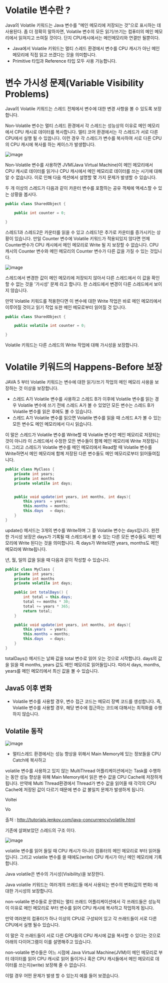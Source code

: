 # Volatile 변수란 ?

Java의 Volatile 키워드는 Java 변수를 "메인 메모리에 저장되는 것"으로 표시하는 데 사용된다. 좀 더 정확히 말하자면, Volatile 변수의 모든 읽기/쓰기는 컴퓨터의 메인 메모리에서 읽혀지고 쓰여질 것이다. 단지 CPU캐시에서는 메인메모리와 연결만 될뿐이다. 

* Java에서 Volatile 키워드는 멀티 스레드 환경에서 변수를 CPU 캐시가 아닌 메인 메모리에 직접 읽고 쓰겠다는 것을 의미합니다.
* Primitive 타입과 Reference 타입 모두 사용 가능합니다.

# 변수 가시성 문제(Variable Visibility Problems)

Java의 Volatile 키워드는 스레드 전체에서 변수에 대한 변경 사항을 볼 수 있도록 보장합니다. 

Non-Volatile 변수는 멀티 스레드 환경에서 각 스레드는 성능상의 이유로 메인 메모리에서 CPU 캐시로 데이터를 복사합니다. 멀티 코어 환경에서는 각 스레드가 서로 다른 CPU에서 실행 될 수 있씁니다. 이런 경우 각 스레드가 변수를 복사하여 서로 다른 CPU의 CPU 캐시에 복사를 하는 케이스가 발생합니다. 

![image](https://user-images.githubusercontent.com/79847020/152637805-71a6347c-ff4f-444e-adbf-f2ad2400ef0c.png)

Non-Volatile 변수를 사용하면 JVM(Java Virtual Machine)이 메인 메모리에서 CPU 캐시로 데이터를 읽거나 CPU 캐시에서 메인 메모리로 데이터를 쓰는 시기에 대해 알 수 없습니다. 이로 인해 다음 섹션에서 설명할 몇 가지 문제가 발생할 수 있습니다. 

두 개 이상의 스레드가 다음과 같이 카운터 변수를 포함하는 공유 객체에 액세스할 수 있는 상황을 봅시다.

```JAVA
public class SharedObject {

    public int counter = 0;

}
```

스레드1과 스레드2은 카운터를 읽을 수 있고 스레드1은 추가로 카운터를 증가시키는 상황이 있습니다. 만일 Counter 변수에 Volatile 키워드가 적용되있지 않다면 언제 Counter변수가 CPU 캐시에서 메인 메모리로 Write 될 지 보장할 수 없습니다. CPU 캐시의 Counter 변수와 메인 메모리의 Counter 변수가 다른 값을 가질 수 있는 것입니다. 

![image](https://user-images.githubusercontent.com/79847020/152638046-06ce4413-b2f8-42e3-b88f-7e638fdb6912.png)

스레드에서 변경한 값이 메인 메모리에 저장되지 않아서 다른 스레드에서 이 값을 확인할 수 없는 것을 '가시성' 문제 라고 합니다. 한 스레드에서 변경이 다른 스레드에서 보이지 않습니다.

만약 Volatile 키워드를 적용한다면 이 변수에 대한 Write 작업은 바로 메인 메모리에서 이루어질 것이고 읽기 작업 또한 메인 메모로부터 읽어질 것 입니다.

```JAVA
public class SharedObject {

    public volatile int counter = 0;

}
```

Volatile 키워드는 다른 스레드의 Write 작업에 대해 가시성을 보장합니다.

# Volatile 키워드의 Happens-Before 보장

JAVA 5 부터 Volatile 키워드는 변수에 대한 읽기/쓰기 작업의 메인 메모리 사용을 보장하는 것 이상을 보장합니다.

* 스레드 A가 Volatile 변수를 사용하고 스레드 B가 이후에 Volatile 변수를 읽는 경우 Volatile 변수에 쓰기 전에 스레드 A가 볼 수 있었던 모든 변수는 스레드 B가 Volatile 변수를 읽은 후에도 볼 수 있습니다.
* 스레드 A가 Volatile 변수를 읽으면 Volatile 변수를 읽을 때 스레드 A가 볼 수 있는 모든 변수도 메인 메모리에서 다시 읽습니다.

이 말은 스레드가 Volatile 변수를 Write할 때 Volatile 변수만 메인 메모리로 저장되는 것이 아니라 이 스레드에서 수정한 모든 변수들이 함께 메인 메모리에 Write 저장됩니다. 그리고 스레드가 Volatile 변수를 메인 메모리에서 Read할 때 Volatile 변수를 Write하면서 메인 메모리에 함께 저장된 다른 변수들도 메인 메모리로부터 읽어들여집니다.

```JAVA
public class MyClass {
    private int years;
    private int months
    private volatile int days;


    public void update(int years, int months, int days){
        this.years  = years;
        this.months = months;
        this.days   = days;
    }
}
```

update() 메서드는 3개의 변수를 Write하며 그 중 Volatile 변수는 days입니다. 완전한 가시성 보장은 days가 기록될 때 스레드에서 볼 수 있는 다른 모든 변수들도 메인 메모리에 Write 된다는 것을 의미합니다. 즉 days가 Write되면 years, months도 메인 메모리에 Write됩니다. 

년, 월, 일의 값을 읽을 때 다음과 같이 작성할 수 있습니다.

```JAVA
public class MyClass {
    private int years;
    private int months
    private volatile int days;

    public int totalDays() {
        int total = this.days;
        total += months * 30;
        total += years * 365;
        return total;
    }

    public void update(int years, int months, int days){
        this.years  = years;
        this.months = months;
        this.days   = days;
    }
}
```

totalDays() 메서드는 날짜 값을 total 변수로 읽어 오는 것으로 시작합니다. days의 값을 읽을 때 months, years 값도 메인 메모리로 읽어들입니다. 따라서 days, months, years를 메인 메모리에서 최신 값을 볼 수 있습니다.









## Java5 이후 변화

* Volatile 변수를 사용할 경우, 변수 접근 코드는 메모리 장벽 코드를 생성합니다. 즉, Volatile 변수를 사용할 경우, 해당 변수에 접근하는 코드에 대해서는 최적화를 수행하지 않습니다.

## Volatile 동작

![image](https://user-images.githubusercontent.com/79847020/141278302-aef9b05f-c28d-4cd6-ae7a-61e4bc8f3f0f.png)

* 멀티스레드 환경에서는 성능 향상을 위해서 Main Memory에 있는 정보들을 CPU Catch에 복사하고 

volatile 변수를 사용하고 있지 않는 MultiThread 어플리케이션에서는 Task를 수행하는 동안 성능 향상을 위해 Main Memory에서 읽은 변수 값을 CPU Cache에 저장하게 됩니다.
만약에 Multi Thread환경에서 Thread가 변수 값을 읽어올 때 각각의 CPU Cache에 저장된 값이 다르기 때문에 변수 값 불일치 문제가 발생하게 됩니다.



Voltei


Vo

출처 : http://tutorials.jenkov.com/java-concurrency/volatile.html 

기존에 살펴보았던 스레드의 구조 이다. 

![image](https://user-images.githubusercontent.com/79847020/141274978-ca54f28f-ca38-41ab-8a3d-c8ded0db5f27.png)

volatile 변수를 읽어 들일 때 CPU 캐시가 아니라 컴퓨터의 메인 메모리로 부터 읽어들입니다. 그리고 volatile 변수를 쓸 때에도(write) CPU 캐시가 아닌 메인 메모리에 기록합니다.


Java volatile은 변수의 가시성(Visibility)을 보장한다.

Java volatile 키워드는 여러개의 쓰래드들 에서 사용되는 변수의 변화(값의 변화) 에 대한 가시성의 보장합니다.

non-volatile 변수들로 운영되는 멀티 쓰래드 어플리케이션에서 각 쓰래드들은 성능적이 이유로 메인 메모리로 부터 변수를 읽어 CPU 캐시에 복사하고 작업하게 됩니다.

만약 여러분의 컴퓨터가 하나 이상의 CPU로 구성되어 있고 각 쓰래드들이 서로 다른 CPU에서 실행 될수 있습니다.

이 말은 각 쓰래드들이 서로 다른 CPU들의 CPU 캐시에 값을 복사할 수 있다는 것으로 아래의 다이어그램이 이를 설명해주고 있습니다.

non-volatile 변수들은 어느 시점에 Java Virtual Machine(JVM)이 메인 메모리로 부터 데이터를 읽어 CPU 캐시로 읽어 들이거나 혹은 CPU 캐시들에서 메인 메모리로 데이터를 쓰는지(write) 보장해 줄 수 없습니다.

이럴 경우 어떤 문제가 발생 할 수 있는지 예를 들어 보겠습니다.
